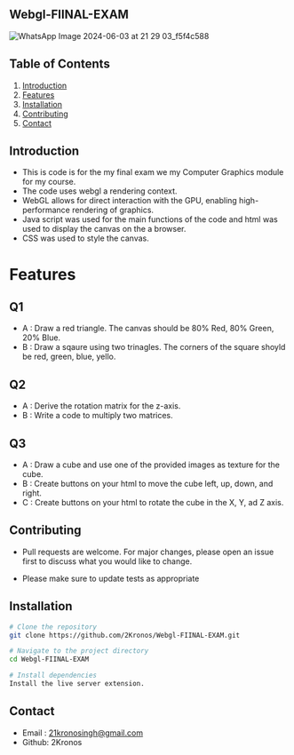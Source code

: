 ## Webgl-FIINAL-EXAM

![WhatsApp Image 2024-06-03 at 21 29 03_f5f4c588](https://github.com/2Kronos/Webgl-FIINAL-EXAM/assets/163877990/8be1c629-2e82-4f13-9ff2-c736a76bb9d8)


## Table of Contents

1. [Introduction](#introduction)
2. [Features](#features)
3. [Installation](#installation)
4. [Contributing](#contributing)
5. [Contact](#contact)


## Introduction


 - This is code is for the my final exam we my Computer Graphics module for my course.
 - The code uses webgl a rendering context.
 - WebGL allows for direct interaction with the GPU, enabling high-performance rendering of graphics.
 - Java script was used for the main functions of the code and html was used to display the canvas on the a browser.
 - CSS was used to style the canvas.
   

# Features

## Q1
- A : Draw a red triangle. The canvas should be 80% Red, 80% Green, 20% Blue.
- B : Draw a sqaure using two trinagles. The corners of the square shoyld be red, green, blue, yello.

## Q2
- A : Derive the rotation matrix for the z-axis.
- B : Write a code to multiply two matrices.

## Q3
- A : Draw a cube and use one of the provided images as texture for the cube.
- B : Create buttons on your html to move the cube left, up, down, and right.
- C : Create buttons on your html to rotate the cube in the X, Y, ad Z axis.



## Contributing 

- Pull requests are welcome. For major changes, please open an issue first
to discuss what you would like to change.

- Please make sure to update tests as appropriate

## Installation 

```bash
# Clone the repository
git clone https://github.com/2Kronos/Webgl-FIINAL-EXAM.git

# Navigate to the project directory
cd Webgl-FIINAL-EXAM

# Install dependencies
Install the live server extension.
```


## Contact
- Email : 21kronosingh@gmail.com
- Github: 2Kronos




